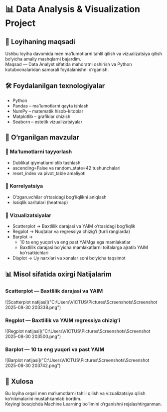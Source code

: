 # 📊 Data Analysis & Visualization Project

## 🔎 Loyihaning maqsadi  
Ushbu loyiha davomida men ma’lumotlarni tahlil qilish va vizualizatsiya qilish bo‘yicha amaliy mashqlarni bajardim.  
Maqsad — Data Analyst sifatida mahoratni oshirish va Python kutubxonalaridan samarali foydalanishni o‘rganish.  

## 🛠️ Foydalanilgan texnologiyalar  
- Python  
- Pandas – ma’lumotlarni qayta ishlash  
- NumPy – matematik hisob-kitoblar  
- Matplotlib – grafiklar chizish  
- Seaborn – estetik vizualizatsiyalar  

## 📂 O‘rganilgan mavzular

### 📌 Ma’lumotlarni tayyorlash  
- Dublikat qiymatlarni olib tashlash  
- ascending=False va random_state=42 tushunchalari  
- reset_index va pivot_table amaliyoti  

### 📌 Korrelyatsiya  
- O‘zgaruvchilar o‘rtasidagi bog‘liqlikni aniqlash  
- Issiqlik xaritalari (heatmap)  

### 📌 Vizualizatsiyalar  
- Scatterplot → Baxtlilik darajasi va YAIM o‘rtasidagi bog‘liqlik  
- Regplot → Nuqtalar va regressiya chizig‘i (turli ranglarda)  
- Barplot →  
  - 10 ta eng yuqori va eng past YAIMga ega mamlakatlar  
  - Baxtlilik darajasi bo‘yicha mamlakatlarni toifalarga ajratib YAIM ko‘rsatkichlari  
- Displot → Uy narxlari va xonalar soni bo‘yicha taqsimot  


## 📊 Misol sifatida oxirgi Natijalarim

### Scatterplot — Baxtlilik darajasi va YAIM
![Scatterplot natijasi]("C:\Users\VICTUS\Pictures\Screenshots\Screenshot 2025-08-30 203338.png")


### Regplot — Baxtlilik va YAIM regressiya chizig‘i
![Regplot natijasi]("C:\Users\VICTUS\Pictures\Screenshots\Screenshot 2025-08-30 203500.png")


### Barplot — 10 ta eng yuqori va past YAIM
![Barplot natijasi]("C:\Users\VICTUS\Pictures\Screenshots\Screenshot 2025-08-30 203742.png")

## 🚀 Xulosa  
Bu loyiha orqali men ma’lumotlarni tahlil qilish va vizualizatsiya qilish ko‘nikmalarini mustahkamlab bordim.  
Keyingi bosqichda Machine Learning bo‘limini o‘rganishni rejalashtirganman.
